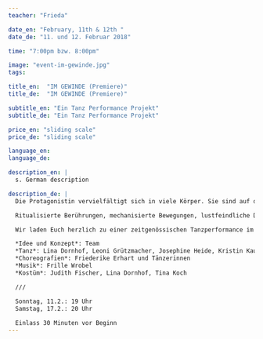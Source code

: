 ```yaml
---
teacher: "Frieda"

date_en: "February, 11th & 12th "
date_de: "11. und 12. Februar 2018"

time: "7:00pm bzw. 8:00pm"

image: "event-im-gewinde.jpg"
tags:

title_en:  "IM GEWINDE (Premiere)"
title_de:  "IM GEWINDE (Premiere)"

subtitle_en: "Ein Tanz Performance Projekt"
subtitle_de: "Ein Tanz Performance Projekt"

price_en: "sliding scale"
price_de: "sliding scale"

language_en:
language_de:

description_en: |
  s. German description

description_de: |
  Die Protagonistin vervielfältigt sich in viele Körper. Sie sind auf der Suche nach tänzerischen Bewegungen, um sich als Körper zu erfahren. Sie brauchen Tanz, um zum Körper zu kommen, und um Tanz zu werden, brauchen sie ihre Körper. Doch was passiert, wenn die Körper zu ihrem Tanz den Bezug verlieren, wenn der Tanz die Verbindung zum Körper kappt?

  Ritualisierte Berührungen, mechanisierte Bewegungen, lustfeindliche Disziplin, permanenter Sog und rhythmische Widersprüche. Sie suchen sich zu befreien, und landen doch immer wieder in der abstrakten Wiederholung.

  Wir laden Euch herzlich zu einer zeitgenössischen Tanzperformance im URBANRAUM ein. In mehreren Tanzworkshops und unter der choreographischen Leitung von Friederike Erhart entwickelten und erforschten die Tänzerinnen gemeinsam in musikalischer Zusammenarbeit mit Frille Wrobel das Stück IM GEWINDE.

  *Idee und Konzept*: Team  
  *Tanz*: Lina Dornhof, Leoni Grützmacher, Josephine Heide, Kristin Kaufmann, Tina Koch, Gesche Wattenberg, Julia Zarth  
  *Choreografien*: Friederike Erhart und Tänzerinnen  
  *Musik*: Frille Wrobel  
  *Kostüm*: Judith Fischer, Lina Dornhof, Tina Koch  

  ///  

  Sonntag, 11.2.: 19 Uhr  
  Samstag, 17.2.: 20 Uhr  
  
  Einlass 30 Minuten vor Beginn
---
```


